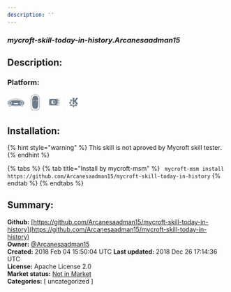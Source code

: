 ```yaml
---
description: ''
---
```


### _mycroft-skill-today-in-history.Arcanesaadman15_  
## Description:  
  
  
  
### Platform:  
 ![Mark I](../.gitbook/assets/mark-1-icon.png)  ![Mark II](../.gitbook/assets/mark-2-icon.png)  ![Picroft](../.gitbook/assets/picroft-icon.png)  ![plasmoid](../.gitbook/assets/kde.png)   
## Installation:  
{% hint style="warning" %}
This skill is not aproved by Mycroft skill tester.
{% endhint %}
    
{% tabs %}
{% tab title="Install by mycroft-msm" %}
``` mycroft-msm install https://github.com/Arcanesaadman15/mycroft-skill-today-in-history```
{% endtab %}
  {% endtabs %}
    
## Summary:  
**Github:** [https://github.com/Arcanesaadman15/mycroft-skill-today-in-history](https://github.com/Arcanesaadman15/mycroft-skill-today-in-history)  
**Owner:** [@Arcanesaadman15](https://github.com/Arcanesaadman15)  
**Created:** 2018 Feb 04 15:50:04 UTC  **Last updated:** 2018 Dec 26 17:14:36 UTC  
**License:** Apache License 2.0  
**Market status:** [Not in Market](https://market.mycroft.ai/skill/)  
**Categories:** [ uncategorized ]   
